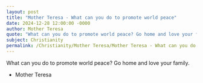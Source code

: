 ```yaml
---
layout: post
title: "Mother Teresa - What can you do to promote world peace"
date: 2024-12-28 12:00:00 -0000
author: Mother Teresa
quote: "What can you do to promote world peace? Go home and love your family."
subject: Christianity
permalink: /Christianity/Mother Teresa/Mother Teresa - What can you do to promote world peace
---
```


What can you do to promote world peace? Go home and love your family.

- Mother Teresa

